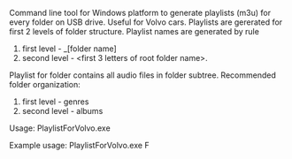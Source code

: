 Command line tool for Windows platform to generate playlists (m3u) for every folder on USB drive. Useful for Volvo cars.
Playlists are gererated for first 2 levels of folder structure. Playlist names are generated by rule
1. first level - _[folder name]
2. second level - <first 3 letters of root folder name>.<folder name>

Playlist for folder contains all audio files in folder subtree.
Recommended folder organization:
1. first level - genres
2. second level - albums

Usage:
PlaylistForVolvo.exe <USB drive letter>

Example usage:
PlaylistForVolvo.exe F
